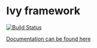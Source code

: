 # Ivy framework
[![Build Status](https://travis-ci.org/ivyjs/framework.svg?branch=master)](https://travis-ci.org/ivyjs/framework)

[Documentation can be found here](https://github.com/ivyjs/docs)
